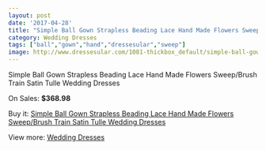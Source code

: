 ```yaml
---
layout: post
date: '2017-04-28'
title: "Simple Ball Gown Strapless Beading Lace Hand Made Flowers Sweep/Brush Train Satin Tulle Wedding Dresses"
category: Wedding Dresses
tags: ["ball","gown","hand","dressesular","sweep"]
image: http://www.dressesular.com/1081-thickbox_default/simple-ball-gown-strapless-beading-lace-hand-made-flowers-sweep-brush-train-satin-tulle-wedding-dresses.jpg
---
```

Simple Ball Gown Strapless Beading Lace Hand Made Flowers Sweep/Brush Train Satin Tulle Wedding Dresses

On Sales: **$368.98**
<a href="https://www.dressesular.com/wedding-dresses/338-simple-ball-gown-strapless-beading-lace-hand-made-flowers-sweep-brush-train-satin-tulle-wedding-dresses.html"><amp-img layout="responsive" width="600" height="600" src="//www.dressesular.com/1081-thickbox_default/simple-ball-gown-strapless-beading-lace-hand-made-flowers-sweep-brush-train-satin-tulle-wedding-dresses.jpg" alt="Simple Ball Gown Strapless Beading Lace Hand Made Flowers Sweep/Brush Train Satin Tulle Wedding Dresses 0" /></a>
<a href="https://www.dressesular.com/wedding-dresses/338-simple-ball-gown-strapless-beading-lace-hand-made-flowers-sweep-brush-train-satin-tulle-wedding-dresses.html"><amp-img layout="responsive" width="600" height="600" src="//www.dressesular.com/1082-thickbox_default/simple-ball-gown-strapless-beading-lace-hand-made-flowers-sweep-brush-train-satin-tulle-wedding-dresses.jpg" alt="Simple Ball Gown Strapless Beading Lace Hand Made Flowers Sweep/Brush Train Satin Tulle Wedding Dresses 1" /></a>

Buy it: [Simple Ball Gown Strapless Beading Lace Hand Made Flowers Sweep/Brush Train Satin Tulle Wedding Dresses](https://www.dressesular.com/wedding-dresses/338-simple-ball-gown-strapless-beading-lace-hand-made-flowers-sweep-brush-train-satin-tulle-wedding-dresses.html "Simple Ball Gown Strapless Beading Lace Hand Made Flowers Sweep/Brush Train Satin Tulle Wedding Dresses")

View more: [Wedding Dresses](https://www.dressesular.com/3-wedding-dresses "Wedding Dresses")